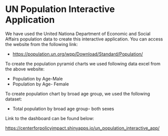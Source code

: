 # UN Population Interactive Application

We have used the United Nationa Department of Economic and Social Affairs population data to create this interactive application. You can access the website from the following link:

* https://population.un.org/wpp/Download/Standard/Population/

To create the population pyramid charts we used following data excel from the above website:
* Population by Age-Male
* Population by Age- Female

To create population chart by broad age group, we used the following dataset:
* Total population by broad age group- both sexes

Link to the dashboard can be found below:

https://centerforpolicyimpact.shinyapps.io/un_population_interactive_app/
